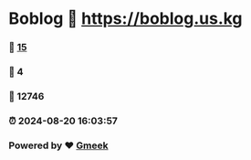 # Boblog :link: https://boblog.us.kg 
### :page_facing_up: [15](https://boblog.us.kg/tag.html) 
### :speech_balloon: 4 
### :hibiscus: 12746 
### :alarm_clock: 2024-08-20 16:03:57 
### Powered by :heart: [Gmeek](https://github.com/Meekdai/Gmeek)
